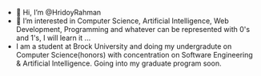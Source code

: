 - 👋 Hi, I’m @HridoyRahman
- 👀 I’m interested in Computer Science, Artificial Intelligence, Web Development, Programming and whatever can be represented with 0's and 1's, I will learn it ...
- I am a student at Brock University and doing my undergradute on Computer Science(honors) with concentration on Software Engineering & Artificial Intelligence. Going into my graduate program soon. 
<!---
iaminhri/iaminhri is a ✨ special ✨ repository because its `README.md` (this file) appears on your GitHub profile.
You can click the Preview link to take a look at your changes.
--->
